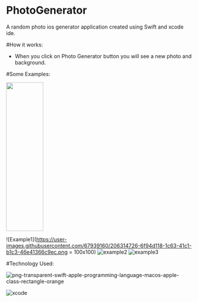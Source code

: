 # PhotoGenerator
A random photo ios generator application created using Swift and xcode ide. 

#How it works: 
- When you click on Photo Generator button you will see a new photo and background. 

#Some Examples: 

<img src="https://user-images.githubusercontent.com/67939160/206314726-6f94d118-1c63-41c1-b1c3-46e41366c9ec.png" width="100" height="400">

![Example1](https://user-images.githubusercontent.com/67939160/206314726-6f94d118-1c63-41c1-b1c3-46e41366c9ec.png = 100x100)
![example2](https://user-images.githubusercontent.com/67939160/206314744-a530b4c5-5825-42d9-b55c-a4ea16055d23.png)
![example3](https://user-images.githubusercontent.com/67939160/206314751-58b5e70d-6de3-4401-8b88-e6913ed66219.png)


#Technology Used: 

![png-transparent-swift-apple-programming-language-macos-apple-class-rectangle-orange](https://user-images.githubusercontent.com/67939160/206314958-a9e986f5-2378-4432-ace0-762160f34822.png)

![xcode](https://user-images.githubusercontent.com/67939160/206314818-1da08c82-9bed-4c63-9057-9c56d8f9961c.png)

